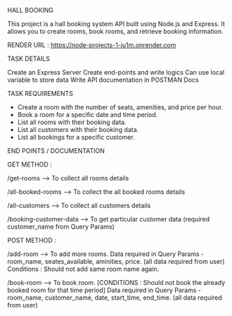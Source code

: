 HALL BOOKING

This project is a hall booking system API built using Node.js and Express. It allows you to create rooms, book rooms, and retrieve booking information.

RENDER URL : https://node-projects-1-iu1m.onrender.com

TASK DETAILS

Create an Express Server
Create end-points and write logics
Can use local variable to store data
Write API documentation in POSTMAN Docs

TASK REQUIREMENTS

- Create a room with the number of seats, amenities, and price per hour.
- Book a room for a specific date and time period.
- List all rooms with their booking data.
- List all customers with their booking data.
- List all bookings for a specific customer.

END POINTS / DOCUMENTATION

GET METHOD :

/get-rooms --> To collect all rooms details

/all-booked-rooms --> To collect the all booked rooms details

/all-customers --> To collect all customers details

/booking-customer-data --> To get particular customer data (required customer_name from Query Params)

POST METHOD :

/add-room --> To add more rooms.
Data required in Query Params - room_name, seates_available, aminities, price. (all data required from user)
Conditions :
Should not add same room name again.

/book-room --> To book room. [CONDITIONS : Should not book the already booked room for that time period]
Data required in Query Params - room_name, customer_name, date, start_time, end_time. (all data required from user)
